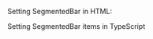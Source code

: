 Setting SegmentedBar in HTML:
<snippet id='segmentedBar-basic-html'/>

Setting SegmentedBar items in TypeScript
<snippet id='add-segmentedbar-items'/>